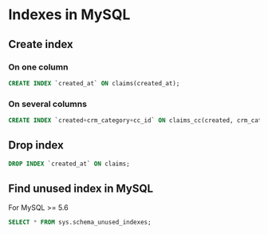 # Indexes in MySQL

## Create index

### On one column

```sql
CREATE INDEX `created_at` ON claims(created_at);
```

### On several columns

```sql
CREATE INDEX `created+crm_category+cc_id` ON claims_cc(created, crm_category, cc_id);
```

## Drop index

```sql
DROP INDEX `created_at` ON claims;
```

## Find unused index in MySQL

For MySQL >= 5.6

```sql
SELECT * FROM sys.schema_unused_indexes;
```
